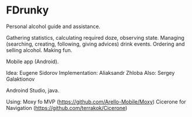 # FDrunky

Personal alcohol guide and assistance.

Gathering statistics, calculating required doze, observing state.
Managing (searching, creating, following, giving advices) drink events.
Ordering and selling alcohol.
Making fun.

Mobile app (Android).


Idea: Eugene Sidorov
Implementation: Aliaksandr Zhloba
Also: Sergey Galaktionov


Androind Studio, java.

Using:
Moxy fo MVP (https://github.com/Arello-Mobile/Moxy)
Cicerone for Navigation (https://github.com/terrakok/Cicerone)